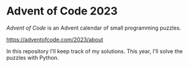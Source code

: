 # Advent of Code 2023

_Advent of Code_ is an Advent calendar of small programming puzzles.

<https://adventofcode.com/2023/about>

In this repository I'll keep track of my solutions.
This year, I'll solve the puzzles with Python.
